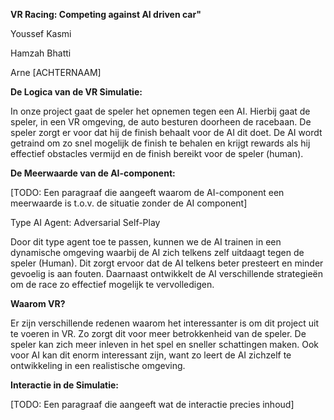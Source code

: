 **VR Racing: Competing against AI driven car"** 

Youssef Kasmi 

Hamzah Bhatti 

Arne [ACHTERNAAM] 

**De Logica van de VR Simulatie:** 

  

In  onze project gaat de speler het opnemen tegen een AI. Hierbij gaat de speler, in een VR omgeving, de auto besturen doorheen de racebaan. De speler zorgt er voor dat hij de finish behaalt voor de AI dit doet. De AI wordt getraind om zo snel mogelijk de finish te behalen en krijgt rewards als hij effectief obstacles vermijd en de finish bereikt voor de speler (human). 

  

**De Meerwaarde van de AI-component:** 

 [TODO: Een paragraaf die aangeeft waarom de AI-component een meerwaarde is t.o.v. de situatie zonder de AI component] 

 

Type AI Agent: Adversarial Self-Play 

Door dit type agent toe te passen, kunnen we de AI trainen in een dynamische omgeving waarbij de AI zich telkens zelf uitdaagt tegen de speler (Human). Dit zorgt ervoor dat de AI telkens beter presteert en minder gevoelig is aan fouten. Daarnaast ontwikkelt de AI verschillende strategieën om de race zo effectief mogelijk te vervolledigen. 

  

**Waarom VR?** 

  

Er zijn verschillende redenen waarom het interessanter is om dit project uit te voeren in VR. Zo zorgt dit voor meer betrokkenheid van de speler. De speler kan zich meer inleven in het spel en sneller schattingen maken. Ook voor AI kan dit enorm interessant zijn, want zo leert de AI zichzelf te ontwikkeling in een realistische omgeving. 

  

**Interactie in de Simulatie:** 

  

[TODO: Een paragraaf  die aangeeft wat de interactie precies inhoud] 
